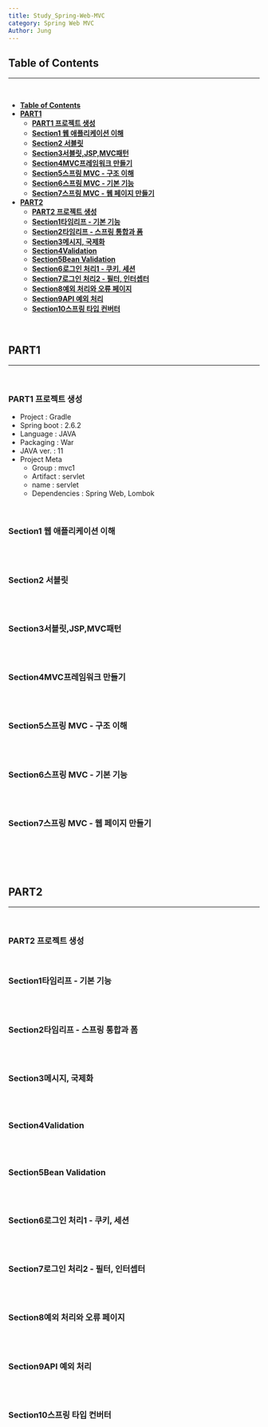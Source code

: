 ```yaml
---
title: Study_Spring-Web-MVC
category: Spring Web MVC
Author: Jung
---
```


## **Table of Contents**

---

</br>

- [**Table of Contents**](#table-of-contents)
- [**PART1**](#part1)
  - [**PART1 프로젝트 생성**](#part1-프로젝트-생성)
  - [**Section1 웹 애플리케이션 이해**](#section1-웹-애플리케이션-이해)
  - [**Section2 서블릿**](#section2-서블릿)
  - [**Section3서블릿,JSP,MVC패턴**](#section3서블릿jspmvc패턴)
  - [**Section4MVC프레임워크 만들기**](#section4mvc프레임워크-만들기)
  - [**Section5스프링 MVC - 구조 이해**](#section5스프링-mvc---구조-이해)
  - [**Section6스프링 MVC - 기본 기능**](#section6스프링-mvc---기본-기능)
  - [**Section7스프링 MVC - 웹 페이지 만들기**](#section7스프링-mvc---웹-페이지-만들기)
- [**PART2**](#part2)
  - [**PART2 프로젝트 생성**](#part2-프로젝트-생성)
  - [**Section1타임리프 - 기본 기능**](#section1타임리프---기본-기능)
  - [**Section2타임리프 - 스프링 통합과 폼**](#section2타임리프---스프링-통합과-폼)
  - [**Section3메시지, 국제화**](#section3메시지-국제화)
  - [**Section4Validation**](#section4validation)
  - [**Section5Bean Validation**](#section5bean-validation)
  - [**Section6로그인 처리1 - 쿠키, 세션**](#section6로그인-처리1---쿠키-세션)
  - [**Section7로그인 처리2 - 필터, 인터셉터**](#section7로그인-처리2---필터-인터셉터)
  - [**Section8예외 처리와 오류 페이지**](#section8예외-처리와-오류-페이지)
  - [**Section9API 예외 처리**](#section9api-예외-처리)
  - [**Section10스프링 타입 컨버터**](#section10스프링-타입-컨버터)

</br>

## **PART1**

---

</br>

### **PART1 프로젝트 생성**

- Project : Gradle
- Spring boot : 2.6.2
- Language : JAVA
- Packaging : War
- JAVA ver. : 11
- Project Meta
  - Group : mvc1
  - Artifact : servlet
  - name : servlet
  - Dependencies : Spring Web, Lombok

</br>

### **Section1 웹 애플리케이션 이해**

</br>

</br>

### **Section2 서블릿**

</br>

</br>

### **Section3서블릿,JSP,MVC패턴**

</br>

</br>

### **Section4MVC프레임워크 만들기**

</br>

</br>

### **Section5스프링 MVC - 구조 이해**

</br>

</br>

### **Section6스프링 MVC - 기본 기능**

</br>

</br>

### **Section7스프링 MVC - 웹 페이지 만들기**

</br>

</br>
</br>
</br>

## **PART2**

---

</br>

### **PART2 프로젝트 생성**

</br>

### **Section1타임리프 - 기본 기능**

</br>

</br>

### **Section2타임리프 - 스프링 통합과 폼**

</br>

</br>

### **Section3메시지, 국제화**

</br>

</br>

### **Section4Validation**

</br>

</br>

### **Section5Bean Validation**

</br>

</br>

### **Section6로그인 처리1 - 쿠키, 세션**

</br>

</br>

### **Section7로그인 처리2 - 필터, 인터셉터**

</br>

</br>

### **Section8예외 처리와 오류 페이지**

</br>

</br>

### **Section9API 예외 처리**

</br>

</br>

### **Section10스프링 타입 컨버터**

</br>

</br>
